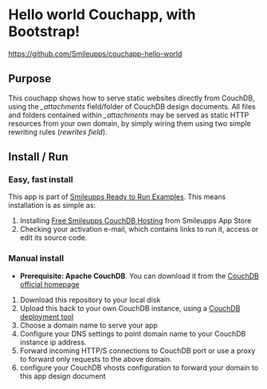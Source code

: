 # Hello world Couchapp, with Bootstrap!
https://github.com/Smileupps/couchapp-hello-world

## Purpose 
This couchapp shows how to serve static websites directly from CouchDB, using the *_attachments* field/folder of CouchDB design documents. All files and folders contained within *_attachments* may be served as static HTTP resources from your own domain, by simply wiring them using two simple rewriting rules (*rewrites field*).

## Install / Run

### Easy, fast install

This app is part of [Smileupps Ready to Run Examples](https://www.smileupps.com/wiki). This means installation is as simple as:

1. Installing [Free Smileupps CouchDB Hosting](https://www.smileupps.com/store/apps/couchdb) from Smileupps App Store
2. Checking your activation e-mail, which contains links to run it, access or edit its source code.

### Manual install

* **Prerequisite: Apache CouchDB**. You can download it from the [CouchDB official homepage](http://couchdb.apache.org)

1. Download this repository to your local disk
2. Upload this back to your own CouchDB instance, using a [CouchDB deployment tool](https://www.smileupps.com/wiki)
3. Choose a domain name to serve your app
4. Configure your DNS settings to point domain name to your CouchDB instance ip address. 
5. Forward incoming HTTP/S connections to CouchDB port or use a proxy to forward only requests to the above domain.
6. configure your CouchDB vhosts configuration to forward your domain to this app design document
